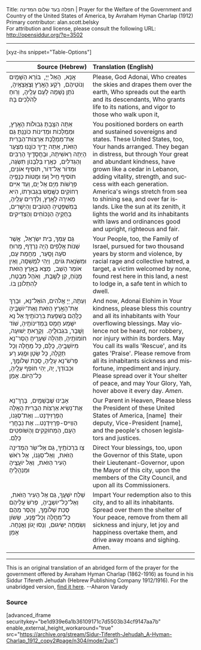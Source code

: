 <html>
<head></head>
<body>
Title: תפלה בעד שלום המדינה | Prayer for the Welfare of the Government and Country of the United States of America, by Avraham Hyman Charlap (1912)<br />
Primary contributor: alan.scott.belsky<br />
For attribution and license, please consult the following URL: <a href="http://opensiddur.org/?p=3502">http://opensiddur.org/?p=3502</a>
<p />
<hr />

[xyz-ihs snippet="Table-Options"]<table style="margin-left: auto; margin-right: auto;" class="draggable">
<thead><tr><th id="x" style="text-align: right;">Source (Hebrew)</th><th style="text-align: left;">Translation (English)</th></tr></thead>
<tbody>
<tr><td style="vertical-align:top;">
<div class="liturgy" lang="he">
אָֽנָא, ‏
הָאֵל יְיָ, ‏
בּוֹרֵא הַשָּׁמַֽיִם וְנוֹטֵיהֶם, ‏
רֹֽקַע הָאָֽרֶץ וְצֶאֱצָאֶֽיהָ, ‏
נֹתֵן נְשָׁמָה לָעָם עָלֶֽיהָ, ‏
וְרֽוּחַ לַהֹלְכִים בָּהּ׃
</span></div></td>
 
<td style="vertical-align:top;">
<div class="english" lang="en">
Please,
God Adonai,
Who creates the skies and drapes them over the earth,
Who spreads out the earth and its descendants,
Who grants life to its nations,
and vigor to those who walk upon it,
</div></td></tr>


<tr><td style="vertical-align:top;">
<div class="liturgy" lang="he">
אַתָּה הִצַּֽבְתָּ גְבוּלוֹת הָאָֽרֶץ, וּמַמְלָכוֹת וּמְדִינוֹת כּוֹנָנְֽתָּ׃ 
גַּם אֶת־מַמְלֶֽכֶת אַרְצוֹת־הַבְּרִית הַזּאֹת, אַתָּה יָדֶֽיךָ כּוֹנָֽנוּ׃ 
מִצְעָר הָיְתָה רֵאשִׁיתָהּ, וּבַחֲסָדֶֽיךָ הָרַבִּים וְהַגְּדֺלִים, ‏
כְּאֶֽרֶז בַּלְּבָנוֹן תִּשְׂגֶּה, וּמִדּוֹר אֶל־דּוֹר,  תּוֹסִיף אוֹנִים, תּוֹסִיף חַֽיִל וָעֹז׃ 
וּמֻטּוֹת כְּנָפֶֽיהָ פְּרֻשׁוֹת מִיָּם אֶל יָם, וְעַד אִיִּים רְחוֹקִים׃ 
כַּשֶּֽׁמֶשׁ בִּגְבוּרָתוֹ, הִיא מְאִירָה לָאָֽרֶץ, וְלַדָּרִים עָלֶֽיהָ, בְּמִשְׁפָּטֶֽיהָ הַטּוֹבִים וְהַיְשָׁרִים, בְּחֻקֶּֽיהָ הַנְּכוֹחִים וְהַצַּדִּיקִים׃
</span></div></td>
 
<td style="vertical-align:top;">
<div class="english" lang="en">
You positioned borders on earth and sustained sovereigns and states.
These United States, too, Your hands arranged.
They began in distress, but through Your great and abundant kindness,
have grown like a cedar in Lebanon, adding vitality, strength, and success with each generation.
America's wings stretch from sea to shining sea, and over far islands.
Like the sun at its zenith, it lights the world and its inhabitants with laws and ordinances good and upright, righteous and fair.
</div></td></tr>


<tr><td style="vertical-align:top;">
<div class="liturgy" lang="he">
גַּם עַמְּךָ, בֵּית יִשְׂרָאֵל, ‏
אֲשֶׁר שְׁנוֹת אֲלָפִים הָיָה נִרְדָּף, מֵֽרוּחַ סֹעָה וָסַֽעַר, ‏
מֵחֲמַת עָם, וּמִשִּׂנְאַת גּוֹיִם, ‏
וַיְהִי לִמְשִׁסָּה, וְאֵין אוֹמֵר הָשֵׁב, ‏
מָצָא בָאָֽרֶץ הַזֹּאת מָנֽוֹחַ, קֵן לָשֶֽׁבֶת, ‏
וְאֹֽהֶל מִבְטָח, לְהִתְלוֹנֵן בּוֹ.‏
</span></div></td>
 
<td style="vertical-align:top;">
<div class="english" lang="en">
Your People, too, the Family of Israel,
pursued for two thousand years by storm and violence,
by racial rage and collective hatred,
a target, a victim welcomed by none,
found rest here in this land,
a nest to lodge in, a safe tent in which to dwell.
</div></td></tr>


<tr><td style="vertical-align:top;">
<div class="liturgy" lang="he">
וְעַתָּה, יְיָ אֱלֹהִים, הוֹאֶל־נָא, ‏
וּבָרֵךְ אֶת־הָאָֽרֶץ הַזֹּאת וְאֶת־יוֹשְׁבֶֽיהָ כֻּלָּֽהַם בְּשִׁפְעַת בִּרְכוֹתֶֽיךָ׃ 
אַל נָא יִשָּׁמַע חָמָס בִּמְדִינוֹתֶֽיהָ, שׁוֹד וָשֶֽׁבֶר, בּגְבוּלֶֽיהָ. ‏
וְקָרָֽאתָ יְשׁוּעָה, חוֹמוֹתֶֽיהָ, תְּהִלָּה שְׁעָרֶֽיהָ׃ 
הָסֵר־נָא מִיּוֹשְׁבֶֽיהָ, כֻּלָּם, כָּל מַחֲלָה וְכָל תַּקָלָה, כָּל שָׂטָן וּפֶֽגַע רָע׃ 
פְּרֹשׂ־נָא עָלֶֽיהָ, סֻכַּת שְׁלוֹמֶֽךָ, ‏
וּכְבוֹדְךָ, יָהּ, יְהִי חוֹפֵף עָלֶֽיהָ, כָּל־הַיּוֹם. אָמֵן׃
</span></div></td>
 
<td style="vertical-align:top;">
<div class="english" lang="en">
And now, Adonai Elohim in Your kindness,
please bless this country and all its inhabitants with Your overflowing blessings.
May violence not be heard, nor robbery, nor injury within its borders.
May You call its walls 'Rescue', and its gates 'Praise'.
Please remove from all its inhabitants sickness and misfortune, impediment and injury.
Please spread over it Your shelter of peace,
and may Your Glory, Yah, hover above it every day. <em>Amen</em>.
</div></td></tr>


<tr><td style="vertical-align:top;">
<div class="liturgy" lang="he">
אָבִֽינוּ שֶׁבַּשָׁמַֽיִם, ‏
בָּרֶךְ־נָא אֶת־נְשִׂיא אַרְצוֹת הַבְּרִית הָאֵֽלֶּה 
הַפְּרֶזִידֶנְט...‏
וְאֶת־סְגָנוֹ, הַװַײס-פְּרֶזִידֶנְט...‏
אֶת נִבְחֲרֵי הָעָם, הַמְּחוֹקְקִים וְהַשּׁוֹפטִים כֻּלָּם.‏
</span></div></td>
 
<td style="vertical-align:top;">
<div class="english" lang="en">
Our Parent in Heaven,
Please bless the President of these United States of America, 
[name]&nbsp;
their deputy, Vice-President [name],&nbsp;
and the people's chosen legislators and justices.
</div></td></tr>


<tr><td style="vertical-align:top;">
<div class="liturgy" lang="he">
צַו בִּרְכוֹתֶֽיךָ, גַּם אֶל־שַׂר הַמְּדִינָה הַזֹּאת, ‏
וְאֶל־סְגָנוֹ, ‏
אֶל רֹאשׁ הָעִיר הַזֹּאת, ‏
וְאֶל יוֹעֲצֶֽיהָ 
וּמְנַהֲלֶֽיהָ׃
</span></div></td>
 
<td style="vertical-align:top;">
<div class="english" lang="en">
Direct Your blessings, too, upon the Governor of this State,
upon their Lieutenant-Governor,
upon the Mayor of this city,
upon the members of the City Council,
and upon all its Commissioners.
</div></td></tr>


<tr><td style="vertical-align:top;">
<div class="liturgy" lang="he">
שְׁלַח יִשְׁעֲךָ, גַּם אֶל הָעִיר הַזֹּאת, ‏
וְאֶל־כָּל־יוֹשְבֶֽיהָ, ‏
פְּרֹשׂ עֲלֵיהֶם סֻכַּת שְׁלוֹמֶֽךָ, ‏
וְהָסֵר מֵהֶם כָּל־מַחֲלָה וְכָל־פֶּֽנַע, ‏
שָׂשׂוֹן וְשִׂמְחָה יַשִּׂיגוּם, ‏
וְנָסוּ יָגוֹן וַאֲנָחָה. 
אָמֵן׃
</span></div></td>
 
<td style="vertical-align:top;">
<div class="english" lang="en">
Impart Your redemption also to this city,
and to all its inhabitants.
Spread over them the shelter of Your peace,
remove from them all sickness and injury,
let joy and happiness overtake them,
and drive away moans and sighing.
Amen.
</div></td></tr>
</tbody></table>

<hr />

This is an original translation of an abridged form of the prayer for the government offered by Avraham Hyman Charlap (1862-1916) as found in his Siddur Tifereth Jehudah (Hebrew Publishing Company 1912/1916). For the unabridged version, <a href="/?p=40747">find it here</a>. --Aharon Varady

<h3>Source</h3>

[advanced_iframe securitykey="be1d939e6a1b36109171c7d5503b34cf9147aa7b" enable_external_height_workaround="true" src="https://archive.org/stream/Sidur-Tifereth-Jehudah_A-Hyman-Charlap_1912_copy2#page/n304/mode/2up"]

&nbsp;
</body>
</html>